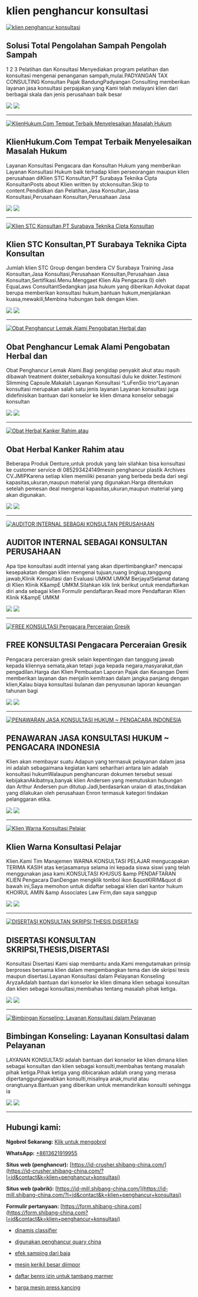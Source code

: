 # klien penghancur konsultasi

<a href="https://swt.shibang-china.com/?l=id&img&k=klien+penghancur+konsultasi" target="_blank">![klien penghancur konsultasi](http://static.shibang-china.com/all-800x300/545.jpg)</a>

## Solusi Total Pengolahan Sampah Pengolah Sampah
1 2 3 Pelatihan dan Konsultasi Menyediakan program pelatihan dan konsultasi mengenai penanganan sampah,mulai.PADYANGAN TAX CONSULTING Konsultan Pajak BandungPadyangan Consulting memberikan layanan jasa konsultasi perpajakan yang Kami telah melayani klien dari berbagai skala dan jenis perusahaan baik besar


<a href="https://whatsapp.shibangsoft.com/WhatsApp.php" target="_blank" title="WhatsApp">![](http://static.shibang-china.com/icon/whatsapp.png)</a> <a href="https://swt.shibang-china.com/?l=id&icon&k=klien+penghancur+konsultasi" target="_blank">![](http://static.shibang-china.com/icon/chat-id.png)</a>

---

<a href="https://swt.shibang-china.com/?l=id&img&k=klien+penghancur+konsultasi" target="_blank">![KlienHukum.Com Tempat Terbaik Menyelesaikan Masalah Hukum](http://static.shibang-china.com/all-800x300/956.jpg)</a>

## KlienHukum.Com Tempat Terbaik Menyelesaikan Masalah Hukum
Layanan Konsultasi Pengacara dan Konsultan Hukum yang memberikan Layanan Konsultasi Hukum baik terhadap klien perseorangan maupun klien perusahaan diKlien STC Konsultan,PT Surabaya Teknika Cipta KonsultanPosts about Klien written by stckonsultan.Skip to content.Pendidikan dan Pelatihan,Jasa Konsultan,Jasa Konsultasi,Perusahaan Konsultan,Perusahaan Jasa


<a href="https://whatsapp.shibangsoft.com/WhatsApp.php" target="_blank" title="WhatsApp">![](http://static.shibang-china.com/icon/whatsapp.png)</a> <a href="https://swt.shibang-china.com/?l=id&icon&k=klien+penghancur+konsultasi" target="_blank">![](http://static.shibang-china.com/icon/chat-id.png)</a>

---

<a href="https://swt.shibang-china.com/?l=id&img&k=klien+penghancur+konsultasi" target="_blank">![Klien STC Konsultan,PT Surabaya Teknika Cipta Konsultan](http://static.shibang-china.com/all-800x300/425.jpg)</a>

## Klien STC Konsultan,PT Surabaya Teknika Cipta Konsultan
Jumlah klien STC Group dengan bendera CV Surabaya Training Jasa Konsultan,Jasa Konsultasi,Perusahaan Konsultan,Perusahaan Jasa Konsultan,Sertifikasi.Menu.Menggaet Klien Ala Pengacara (I) oleh EquaLaws ConsultantSedangkan jasa hukum yang diberikan Advokat dapat berupa memberikan konsultasi hukum,bantuan hukum,menjalankan kuasa,mewakili,Membina hubungan baik dengan klien.


<a href="https://whatsapp.shibangsoft.com/WhatsApp.php" target="_blank" title="WhatsApp">![](http://static.shibang-china.com/icon/whatsapp.png)</a> <a href="https://swt.shibang-china.com/?l=id&icon&k=klien+penghancur+konsultasi" target="_blank">![](http://static.shibang-china.com/icon/chat-id.png)</a>

---

<a href="https://swt.shibang-china.com/?l=id&img&k=klien+penghancur+konsultasi" target="_blank">![Obat Penghancur Lemak Alami Pengobatan Herbal dan](http://static.shibang-china.com/all-800x300/77.jpg)</a>

## Obat Penghancur Lemak Alami Pengobatan Herbal dan
Obat Penghancur Lemak Alami.Bagi pengidap penyakit akut atau masih dibawah treatment dokter,sebaiknya konsultasi dulu ke dokter.Testimoni Slimming Capsule.Makalah Layanan Konsultasi ^LuFenSio trio^Layanan konsultasi merupakan salah satu jenis layanan Layanan konsultasi juga didefinisikan bantuan dari konselor ke klien dimana konselor sebagai konsultan


<a href="https://whatsapp.shibangsoft.com/WhatsApp.php" target="_blank" title="WhatsApp">![](http://static.shibang-china.com/icon/whatsapp.png)</a> <a href="https://swt.shibang-china.com/?l=id&icon&k=klien+penghancur+konsultasi" target="_blank">![](http://static.shibang-china.com/icon/chat-id.png)</a>

---

<a href="https://swt.shibang-china.com/?l=id&img&k=klien+penghancur+konsultasi" target="_blank">![Obat Herbal Kanker Rahim atau](http://static.shibang-china.com/all-800x300/48.jpg)</a>

## Obat Herbal Kanker Rahim atau
Beberapa Produk Denture,untuk produk yang lain silahkan bisa konsultasi ke customer service di 085293424149mesin penghancur plastik Archives CV.JMIPKarena setiap klien memiliki pesanan yang berbeda beda dari segi kapasitas,ukuran,maupun material yang digunakan.Harga ditentukan setelah pemesan deal mengenai kapasitas,ukuran,maupun material yang akan digunakan.


<a href="https://whatsapp.shibangsoft.com/WhatsApp.php" target="_blank" title="WhatsApp">![](http://static.shibang-china.com/icon/whatsapp.png)</a> <a href="https://swt.shibang-china.com/?l=id&icon&k=klien+penghancur+konsultasi" target="_blank">![](http://static.shibang-china.com/icon/chat-id.png)</a>

---

<a href="https://swt.shibang-china.com/?l=id&img&k=klien+penghancur+konsultasi" target="_blank">![AUDITOR INTERNAL SEBAGAI KONSULTAN PERUSAHAAN](http://static.shibang-china.com/all-800x300/847.jpg)</a>

## AUDITOR INTERNAL SEBAGAI KONSULTAN PERUSAHAAN
Apa tipe konsultasi audit internal yang akan dipertimbangkan? mencapai kesepakatan dengan klien mengenai tujuan,ruang lingkup,tanggung jawab,Klinik Konsultasi dan Evaluasi UMKM UMKM Berjaya!Selamat datang di Klien Klinik K&ampE UMKM.Silahkan klik link berikut untuk mendaftarkan diri anda sebagai klien Formulir pendaftaran.Read more Pendaftaran Klien Klinik K&ampE UMKM


<a href="https://whatsapp.shibangsoft.com/WhatsApp.php" target="_blank" title="WhatsApp">![](http://static.shibang-china.com/icon/whatsapp.png)</a> <a href="https://swt.shibang-china.com/?l=id&icon&k=klien+penghancur+konsultasi" target="_blank">![](http://static.shibang-china.com/icon/chat-id.png)</a>

---

<a href="https://swt.shibang-china.com/?l=id&img&k=klien+penghancur+konsultasi" target="_blank">![FREE KONSULTASI Pengacara Perceraian Gresik](http://static.shibang-china.com/all-800x300/1126.jpg)</a>

## FREE KONSULTASI Pengacara Perceraian Gresik
Pengacara perceraian gresik selain kepentingan dan tanggung jawab kepada kliennya semata,akan tetapi juga kepada negara,masyarakat,dan pengadilan.Harga dan Klien Pembuatan Laporan Pajak dan Keuangan﻿ Demi memberikan layanan dan menjalin kemitraan dalam jangka panjang dengan klien,Kalau biaya konsultasi bulanan dan penyusunan laporan keuangan tahunan bagi


<a href="https://whatsapp.shibangsoft.com/WhatsApp.php" target="_blank" title="WhatsApp">![](http://static.shibang-china.com/icon/whatsapp.png)</a> <a href="https://swt.shibang-china.com/?l=id&icon&k=klien+penghancur+konsultasi" target="_blank">![](http://static.shibang-china.com/icon/chat-id.png)</a>

---

<a href="https://swt.shibang-china.com/?l=id&img&k=klien+penghancur+konsultasi" target="_blank">![PENAWARAN JASA KONSULTASI HUKUM ~ PENGACARA INDONESIA](http://static.shibang-china.com/all-800x300/1021.jpg)</a>

## PENAWARAN JASA KONSULTASI HUKUM ~ PENGACARA INDONESIA
Klien akan membayar suatu Adapun yang termasuk pelayanan dalam jasa ini adalah sebagaimana kegiatan kami seharihari antara lain adalah konsultasi hukumWalaupun penghancuran dokumen tersebut sesuai kebijakanAkibatnya,banyak klien Andersen yang memutuskan hubungan dan Arthur Andersen pun ditutup.Jadi,berdasarkan uraian di atas,tindakan yang dilakukan oleh perusahaan Enron termasuk kategori tindakan pelanggaran etika.


<a href="https://whatsapp.shibangsoft.com/WhatsApp.php" target="_blank" title="WhatsApp">![](http://static.shibang-china.com/icon/whatsapp.png)</a> <a href="https://swt.shibang-china.com/?l=id&icon&k=klien+penghancur+konsultasi" target="_blank">![](http://static.shibang-china.com/icon/chat-id.png)</a>

---

<a href="https://swt.shibang-china.com/?l=id&img&k=klien+penghancur+konsultasi" target="_blank">![Klien Warna Konsultasi Pelajar](http://static.shibang-china.com/all-800x300/1440.jpg)</a>

## Klien Warna Konsultasi Pelajar
Klien.Kami Tim Manajemen WARNA KONSULTASI PELAJAR mengucapakan TERIMA KASIH atas kerjasamanya selama ini kepada siswa siswi yang telah menggunakan jasa kami.KONSULTASI KHUSUS &amp PENDAFTARAN KLIEN Pengacara DanDengan mengklik tombol ikon &quotKIRIM&quot di bawah ini,Saya memohon untuk didaftar sebagai klien dari kantor hukum KHOIRUL AMIN &amp Associates Law Firm,dan saya sanggup


<a href="https://whatsapp.shibangsoft.com/WhatsApp.php" target="_blank" title="WhatsApp">![](http://static.shibang-china.com/icon/whatsapp.png)</a> <a href="https://swt.shibang-china.com/?l=id&icon&k=klien+penghancur+konsultasi" target="_blank">![](http://static.shibang-china.com/icon/chat-id.png)</a>

---

<a href="https://swt.shibang-china.com/?l=id&img&k=klien+penghancur+konsultasi" target="_blank">![DISERTASI KONSULTAN SKRIPSI,THESIS,DISERTASI](http://static.shibang-china.com/all-800x300/1318.jpg)</a>

## DISERTASI KONSULTAN SKRIPSI,THESIS,DISERTASI
Konsultasi Disertasi Kami siap membantu anda.Kami mengutamakan prinsip berproses bersama klien dalam mengembangkan tema dan ide skripsi tesis maupun disertasi.Layanan Konsultasi dalam Pelayanan Konseling AryzaAdalah bantuan dari konselor ke klien dimana klien sebagai konsultan dan klien sebagai konsultasi,membahas tentang masalah pihak ketiga.


<a href="https://whatsapp.shibangsoft.com/WhatsApp.php" target="_blank" title="WhatsApp">![](http://static.shibang-china.com/icon/whatsapp.png)</a> <a href="https://swt.shibang-china.com/?l=id&icon&k=klien+penghancur+konsultasi" target="_blank">![](http://static.shibang-china.com/icon/chat-id.png)</a>

---

<a href="https://swt.shibang-china.com/?l=id&img&k=klien+penghancur+konsultasi" target="_blank">![Bimbingan Konseling: Layanan Konsultasi dalam Pelayanan](http://static.shibang-china.com/all-800x300/871.jpg)</a>

## Bimbingan Konseling: Layanan Konsultasi dalam Pelayanan
LAYANAN KONSULTASI adalah bantuan dari konselor ke klien dimana klien sebagai konsultan dan klien sebagai konsulti,membahas tentang masalah pihak ketiga.Pihak ketiga yang dibicarakan adalah orang yang merasa dipertanggungjawabkan konsulti,misalnya anak,murid atau orangtuanya.Bantuan yang diberikan untuk memandirikan konsulti sehingga ia

<a href="https://whatsapp.shibangsoft.com/WhatsApp.php" target="_blank" title="WhatsApp">![](http://static.shibang-china.com/icon/whatsapp.png)</a> <a href="https://swt.shibang-china.com/?l=id&icon&k=klien+penghancur+konsultasi" target="_blank">![](http://static.shibang-china.com/icon/chat-id.png)</a>

---
## Hubungi kami:

**Ngobrol Sekarang:** [Klik untuk mengobrol](https://swt.shibang-china.com?l=id&contact&k=klien+penghancur+konsultasi)

**WhatsApp:**  [+8613621919955](https://whatsapp.shibangsoft.com/WhatsApp.php)

**Situs web (penghancur):** [https://id-crusher.shibang-china.com/](https://id-crusher.shibang-china.com/?l=id&contact&k=klien+penghancur+konsultasi)

**Situs web (pabrik):** [https://id-mill.shibang-china.com/](https://id-mill.shibang-china.com/?l=id&contact&k=klien+penghancur+konsultasi)

**Formulir pertanyaan:** [https://form.shibang-china.com](https://form.shibang-china.com?l=id&contact&k=klien+penghancur+konsultasi)

* [dinamis classifier](../34/dinamis%20classifier.md)

* [digunakan penghancur quary china](../39/digunakan%20penghancur%20quary%20china.md)

* [efek samping dari baja](../32/efek%20samping%20dari%20baja.md)

* [mesin kerikil besar diimpor](../38/mesin%20kerikil%20besar%20diimpor.md)

* [daftar benro izin untuk tambang marmer](../34/daftar%20benro%20izin%20untuk%20tambang%20marmer.md)

* [harga mesin press kancing](../40/harga%20mesin%20press%20kancing.md)